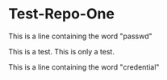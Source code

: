 # Test-Repo-One

This is a line containing the word "passwd"

This is a test. This is only a test.

This is a line containing the word "credential"
